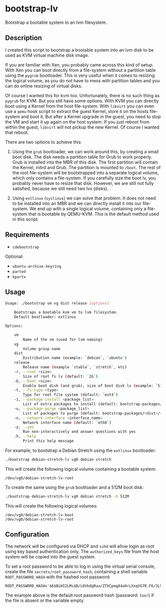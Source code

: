 bootstrap-lv
============

Bootstrap a bootable system to an lvm filesystem.

Description
-----------

I created this script to bootstrap a bootable system into an lvm disk to be used as KVM virtual machine disk image.

If you are familiar with Xen, you probably came across this kind of setup. With Xen you can boot directly from a file-system without a partition table using the `pygrub` bootloader. This is very useful when it comes to resizing the logical volume, as you do not have to mess with partition tables and you can do online resizing of virtual disks.

Of course I wanted this for kvm too. Unfortunately, there is no such thing as `pygrub` for KVM. But you still have some options. With KVM you can directly boot using a Kernel from the host file-system. With `libvirt` you can even use a `qemu` hook script to extract the guest Kernel, store it on the hosts file-system and boot it. But after a Kernel upgrade in the guest, you need to stop the VM and start it up again on the host system. If you just reboot from within the guest, `libvirt` will not pickup the new Kernel. Of course I wanted that reboot.

There are two options to achieve this:

1. Using the `grub` bootloader, we can work around this, by creating a small boot disk. The disk needs a partition table for Grub to work properly. Grub is installed into the MBR of this disk. The first partition will contain the Kernel, initrd and Grub. The partition is mounted to `/boot`. The rest of the root file-system will be bootstrapped into a separate logical volume, which only contains a file-system. If you carefully size the boot lv, you probably never have to resize that disk. However, we are still not fully satisfied, because we still need two lvs (disks).

2. Using `extlinux` (`syslinux`) we can solve that problem. It does not need to be installed into an MBR and we can directly install it into our file-system. We end up with a single logical volume, containing only a file-system that is bootable by QEMU-KVM. This is the default method used in this script.

Requirements
------------

- `cdebootstrap`

Optional:

- `ubuntu-archive-keyring`
- `parted`
- `kpartx`

Usage
-----

```bash
Usage: ./bootstrap vm vg dist release [options]

    Bootstraps a bootable kvm vm to lvm filesystem.
    Default bootloader: extlinux

Options:

    vm
        Name of the vm (used for lvm naming)
    vg
        Volume group name
    dist
        Distribution name (example: `debian`, `ubuntu`)
    release
        Release name (example `stable`, `stretch`, etc)
    -r, --root <size>
        Size of root fs lv (default: `2G`)
    -b, --boot <size>
        Enable boot disk (and grub), size of boot disk lv (example: `512M`)
    -t, --fs-type <type>
        Type for root file system (default: `ext4`)
    -i, --package-install <package_list>
        List of extra packages to install (default: bootstrap-packages/<dist>/<release>/install)
    -u, --package-purge <package_list>
        List of packages to purge (default: bootstrap-packages/<dist>/<release>/purge)
    -n, --network-interface <interface_name>
        Network interface name (default: `eth0`)
    -y, --yes
        Run non-interactively and answer questions with yes
    -h, --help
        Print this help message
```

For example, to bootstrap a Debian Stretch using the `extlinux` bootloader:

```bash
./bootstrap debian-stretch-lv vg0 debian stretch
```

This will create the following logical volume containing a bootable system:

```
/dev/vg0/debian-stretch-lv-root
```

To create the same using the `grub` bootloader and a 512M boot disk:

```bash
./bootstrap debian-stretch-lv vg0 debian stretch -b 512M
```

This will create the following logical volumes:

```
/dev/vg0/debian-stretch-lv-boot
/dev/vg0/debian-stretch-lv-root
```

Configuration
-------------

The network will be configured via DHCP and `sshd` will allow login as root using key based authentication only. The `authorized_keys` file from the host system will be copied into the guest system.

To set a root password to be able to log in using the virtual serial console, create the file `secrets/root_password_hash`, containing a shell variable `ROOT_PASSWORD_HASH` with the hashed root password:

```
ROOT_PASSWORD_HASH='$6$BiHI2LMs$B/L0VkdgRuo/ZTXCpmgA4a9rLXxqVG7R.F6/3L93kKdOPmm8C9nT5VJ/8LL7MxykhqJkGZpOHi8z47m1RAt231'
```

The example above is the default root password hash (password: `toor`) if the file is absent or the variable empty.

